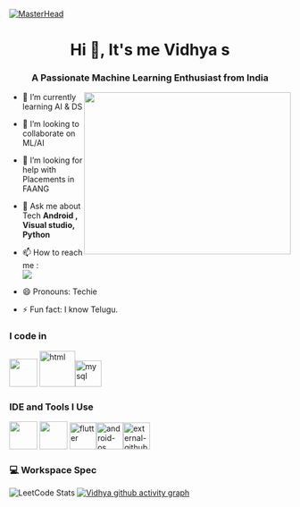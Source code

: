 [![MasterHead](https://firebasestorage.googleapis.com/v0/b/flexi-coding.appspot.com/o/dempgi7-520f8d5f-63d4-4453-8822-dbc149ae27f8.gif?alt=media&token=91c0c7b2-93c3-4029-b011-1a8703c5730d)](https://rishavchanda.io)
<h1 align="center">Hi 👋, It's me Vidhya s</h1>
<h3 align="center">A Passionate Machine Learning Enthusiast from India</h3>
<img align="right" width="370" height="290" src="https://i.pinimg.com/originals/47/f0/34/47f0342cec72b800463bf003eac1257e.gif">       


- 🌱 I’m currently learning AI & DS
  
- 👯 I’m looking to collaborate on ML/AI
  
- 🤔 I’m looking for help with Placements in FAANG
 
- 💬 Ask me about Tech  **Android , Visual studio, Python**

- 📫 How to reach me : <br /> [<img src="https://img.shields.io/badge/LinkedIn-0077B5?style=for-the-badge&logo=linkedin&logoColor=white" />](https://www.linkedin.com/in/vidhya-s2324/)
- 😄 Pronouns: Techie
- ⚡ Fun fact: I know Telugu.
### I code in
<img height="50" width="50" src="https://img.icons8.com/color/48/000000/python.png" /> <img width="64" height="64" src="https://img.icons8.com/glyph-neue/64/html.png" alt="html"/><img width="47" height="47" src="https://img.icons8.com/stickers/47/mysql.png" alt="mysql"/>

### IDE and Tools I Use
<img height="50" width="50" src="https://img.icons8.com/color/48/000000/visual-studio-code-2019.png"/> <img height="50" width="50" src="https://img.icons8.com/color/48/000000/pycharm.png"/> 
<img width="48" height="48" src="https://img.icons8.com/fluency/48/flutter.png" alt="flutter"/><img width="48" height="48" src="https://img.icons8.com/color/48/android-os.png" alt="android-os"/><img width="48" height="48" src="https://img.icons8.com/external-tal-revivo-fresh-tal-revivo/48/external-github-with-cat-logo-an-online-community-for-software-development-logo-fresh-tal-revivo.png" alt="external-github-with-cat-logo-an-online-community-for-software-development-logo-fresh-tal-revivo"/>




### 💻 Workspace Spec


![LeetCode Stats](https://leetcard.jacoblin.cool/Vidhya2324?theme=dark&font=Marcellus&ext=contest)
[![Vidhya github activity graph](https://github-readme-activity-graph.vercel.app/graph?username=Vidhya2324&bg_color=1a191a&color=fdfcfd&line=02f758&point=fdfcfc&area=true&hide_border=true)](https://github.com/ashutosh00710/github-readme-activity-graph)
